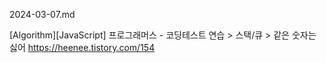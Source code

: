 2024-03-07.md

[Algorithm][JavaScript] 프로그래머스 - 코딩테스트 연습 > 스택/큐 > 같은 숫자는 싫어
https://heenee.tistory.com/154

